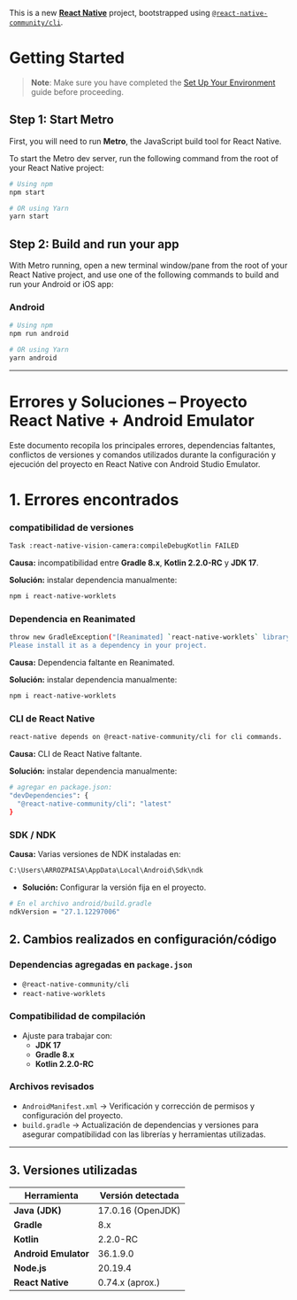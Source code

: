 This is a new [**React Native**](https://reactnative.dev) project, bootstrapped using [`@react-native-community/cli`](https://github.com/react-native-community/cli).

# Getting Started

> **Note**: Make sure you have completed the [Set Up Your Environment](https://reactnative.dev/docs/set-up-your-environment) guide before proceeding.

## Step 1: Start Metro

First, you will need to run **Metro**, the JavaScript build tool for React Native.

To start the Metro dev server, run the following command from the root of your React Native project:

```sh
# Using npm
npm start

# OR using Yarn
yarn start
```

## Step 2: Build and run your app

With Metro running, open a new terminal window/pane from the root of your React Native project, and use one of the following commands to build and run your Android or iOS app:

### Android

```sh
# Using npm
npm run android

# OR using Yarn
yarn android
```
---------------------------------------------------------------------------------------------------------------------------------------------------------------------------
# Errores y Soluciones – Proyecto React Native + Android Emulator

Este documento recopila los principales errores, dependencias faltantes, conflictos de versiones y comandos utilizados durante la configuración y ejecución del proyecto en React Native con Android Studio Emulator.

# 1. Errores encontrados

### compatibilidad de versiones
```sh
Task :react-native-vision-camera:compileDebugKotlin FAILED
```
**Causa:** incompatibilidad entre **Gradle 8.x**, **Kotlin 2.2.0-RC** y **JDK 17**.

**Solución:** instalar dependencia manualmente:

```sh
npm i react-native-worklets
```

### Dependencia en Reanimated
```sh
throw new GradleException("[Reanimated] `react-native-worklets` library not found.
Please install it as a dependency in your project.
```
**Causa:** Dependencia faltante en Reanimated.

**Solución:** instalar dependencia manualmente:
```sh
npm i react-native-worklets
```

### CLI de React Native
```sh
react-native depends on @react-native-community/cli for cli commands.
```
**Causa:** CLI de React Native faltante.

**Solución:** instalar dependencia manualmente:
```sh
# agregar en package.json:
"devDependencies": {
  "@react-native-community/cli": "latest"
}
```

### SDK / NDK 
**Causa:** Varias versiones de NDK instaladas en:
```sh
C:\Users\ARROZPAISA\AppData\Local\Android\Sdk\ndk
```
- **Solución:** Configurar la versión fija en el proyecto.
```sh
# En el archivo android/build.gradle
ndkVersion = "27.1.12297006"
```

## 2. Cambios realizados en configuración/código

### Dependencias agregadas en `package.json`
- `@react-native-community/cli`
- `react-native-worklets`

### Compatibilidad de compilación
- Ajuste para trabajar con:
  - **JDK 17**
  - **Gradle 8.x**
  - **Kotlin 2.2.0-RC**

### Archivos revisados
- `AndroidManifest.xml` → Verificación y corrección de permisos y configuración del proyecto.
- `build.gradle` → Actualización de dependencias y versiones para asegurar compatibilidad con las librerías y herramientas utilizadas.

---
## 3. Versiones utilizadas

| Herramienta        | Versión detectada          |
|--------------------|----------------------------|
| **Java (JDK)**     | 17.0.16 (OpenJDK)          |
| **Gradle**         | 8.x                        |
| **Kotlin**         | 2.2.0-RC                   |
| **Android Emulator** | 36.1.9.0                  |
| **Node.js**        | 20.19.4                    |
| **React Native**   | 0.74.x (aprox.)            |








